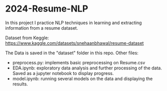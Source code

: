 # 2024-Resume-NLP
In this project I practice NLP techniques in learning and extracting information from a resume dataset.

Dataset from Keggle:
https://www.kaggle.com/datasets/snehaanbhawal/resume-dataset

The Data is saved in the "dataset" folder in this repo.
Other files:
- preprocess.py: implements basic preprocessing on Resume.csv
- EDA.ipynb: exploratory data analysis and further processing of the data. Saved as a jupyter notebook to display progress.
- model.ipynb: running several models on the data and displaying the results.
